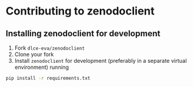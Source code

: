 # Contributing to zenodoclient

## Installing zenodoclient for development

1. Fork `dlce-eva/zenodoclient`
2. Clone your fork
3. Install `zenodoclient` for development (preferably in a separate virtual environment) running
```bash
pip install -r requirements.txt
```

